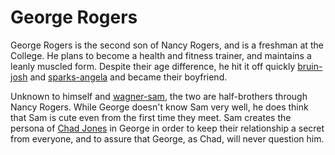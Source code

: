 # George Rogers

George Rogers is the second son of Nancy Rogers, and is a freshman at the College. He plans to become a health and fitness trainer, and maintains a leanly muscled form. Despite their age difference, he hit it off quickly [bruin-josh](characters/hypno-slutz/bruin-josh.md) and [sparks-angela](characters/hypno-slutz/sparks-angela.md) and became their boyfriend.

Unknown to himself and [wagner-sam](characters/hypno-slutz/wagner-sam.md), the two are half-brothers through Nancy Rogers. While George doesn't know Sam very well, he does think that Sam is cute even from the first time they meet. Sam creates the persona of [Chad Jones](Chad%20Jones) in George in order to keep their relationship a secret from everyone, and to assure that George, as Chad, will never question him.